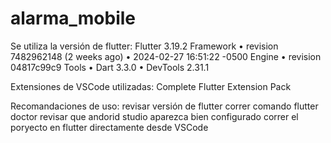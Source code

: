 # alarma_mobile
 Se utiliza la versión de flutter:
    Flutter 3.19.2
    Framework • revision 7482962148 (2 weeks ago) • 2024-02-27 16:51:22 -0500
    Engine • revision 04817c99c9
    Tools • Dart 3.3.0 • DevTools 2.31.1

Extensiones de VSCode utilizadas:
    Complete Flutter Extension Pack

Recomandaciones de uso:
    revisar versión de flutter
    correr comando flutter doctor
    revisar que andorid studio aparezca bien configurado
    correr el poryecto en flutter directamente desde VSCode